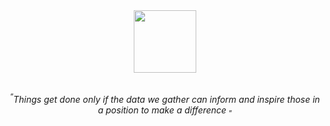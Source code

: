 <div id="header" align="center">
  <img src="https://files.catbox.moe/2wyoou.png" width="100"/>
  <p> <br><sup>“</sup><i>Things get done only if the data we gather can inform and inspire those in a position to make a difference</i> <sub>”</sub></p>
</div>
